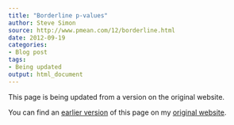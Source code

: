 ```yaml
---
title: "Borderline p-values"
author: Steve Simon
source: http://www.pmean.com/12/borderline.html
date: 2012-09-19
categories:
- Blog post
tags:
- Being updated
output: html_document
---
```


This page is being updated from a version on the original website.

<!---More--->

You can find an [earlier version][sim1] of this page on my [original website][sim2].

[sim1]: http://www.pmean.com/12/borderline.html
[sim2]: http://www.pmean.com/original_site.html
